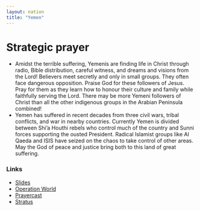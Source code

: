 ```yaml
---
layout: nation
title: "Yemen"
---
```


# Strategic prayer

- Amidst the terrible suffering, Yemenis are finding life in Christ through radio, Bible distribution, careful witness, and dreams and visions from the Lord! Believers meet secretly and only in small groups. They often face dangerous opposition. Praise God for these followers of Jesus. Pray for them as they learn how to honour their culture and family while faithfully serving the Lord. There may be more Yemeni followers of Christ than all the other indigenous groups in the Arabian Peninsula combined!
- Yemen has suffered in recent decades from three civil wars, tribal conflicts, and war in nearby countries. Currently Yemen is divided between Shi’a Houthi rebels who control much of the country and Sunni forces supporting the ousted President. Radical Islamist groups like Al Qaeda and ISIS have seized on the chaos to take control of other areas. May the God of peace and justice bring both to this land of great suffering.

### Links

- [Slides](http://kyk.kiekies.net/?src=https://ccwaterkloof.github.io/prayer/slides/yemen.md)
- [Operation World](https://operationworld.org/locations/yemen/)
- [Prayercast](https://prayercast.com/yemen.html)
- [Stratus](https://globe.stratus.earth/en/country-explorer/YEM)
